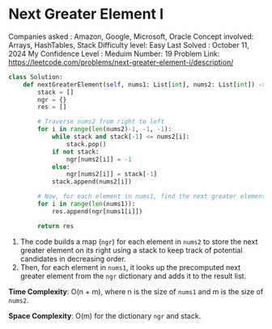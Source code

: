 # Next Greater Element I

Companies asked : Amazon, Google, Microsoft, Oracle
Concept involved: Arrays, HashTables, Stack
Difficulty level: Easy
Last Solved : October 11, 2024
My Confidence Level : Meduim
Number: 19
Problem Link: https://leetcode.com/problems/next-greater-element-i/description/

```python
class Solution:
    def nextGreaterElement(self, nums1: List[int], nums2: List[int]) -> List[int]:
        stack = []
        ngr = {}
        res = []

        # Traverse nums2 from right to left
        for i in range(len(nums2)-1, -1, -1):
            while stack and stack[-1] <= nums2[i]:
                stack.pop()
            if not stack:
                ngr[nums2[i]] = -1
            else:
                ngr[nums2[i]] = stack[-1]
            stack.append(nums2[i])

        # Now, for each element in nums1, find the next greater element
        for i in range(len(nums1)):
            res.append(ngr[nums1[i]])

        return res
```

1. The code builds a map (`ngr`) for each element in `nums2` to store the next greater element on its right using a stack to keep track of potential candidates in decreasing order.
2. Then, for each element in `nums1`, it looks up the precomputed next greater element from the `ngr` dictionary and adds it to the result list.

**Time Complexity**: O(n + m), where n is the size of `nums1` and m is the size of `nums2`.

**Space Complexity**: O(m) for the dictionary `ngr` and stack.